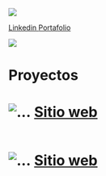 <p align='left'>
    <img src='https://res.cloudinary.com/dtrsxymgq/image/upload/v1664511321/porfolio/WhatsApp_Image_2022-09-30_at_00.48.18_1_b58itx.jpg'</img>
</p>

<a href="https://www.linkedin.com/in/claudioandresrosso/">
                  Linkedin
                  </a>
                  
<a href="https://claudiorosso.vercel.app/">
                  Portafolio
                  </a>
 

<p align='left'>
    <img src='https://res.cloudinary.com/dtrsxymgq/image/upload/v1664511321/porfolio/WhatsApp_Image_2022-09-30_at_00.46.28_ijsrfr.jpg'</img>
</p>


<h1>Proyectos<h1>
 <img src="https://res.cloudinary.com/dtrsxymgq/image/upload/v1664512573/porfolio/WhatsApp_Image_2022-09-30_at_01.34.20_n87kfy.jpg"
                  alt="..."
                />
  <a href="https://experienceviveargentina.vercel.app/">
                  Sitio web
                  </a>
    <br/>
     <br/>
    
    
 <img src="https://res.cloudinary.com/dtrsxymgq/image/upload/v1664512573/porfolio/WhatsApp_Image_2022-09-30_at_01.35.02_pq4elu.jpg"
                  alt="..."
                />
  <a
                    href="https://www.google.com.ar"
                  >
                    Sitio web
                  </a>
